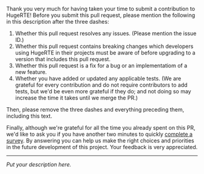 Thank you very much for having taken your time to submit a contribution to HugeRTE! Before you submit this pull request, please mention the following in this description after the three dashes:
1. Whether this pull request resolves any issues. (Please mention the issue ID.)
2. Whether this pull request contains breaking changes which developers using HugeRTE in their projects must be aware of before upgrading to a version that includes this pull request.
3. Whether this pull request is a fix for a bug or an implementatiom of a new feature.
4. Whether you have added or updated any applicable tests. (We are grateful for every contribution and do not require contributors to add tests, but we'd be even more grateful if they do; and not doing so may increase the time it takes until we merge the PR.)

Then, please remove the three dashes and everything preceding them, including this text.

Finally, although we're grateful for all the time you already spent on this PR, we'd like to ask you if you have another two minutes to quickly [complete a survey](https://hugerte.org). By answering you can help us make the right choices and priorities in the future development of this project. Your feedback is very appreciated.

---

_Put your description here._
